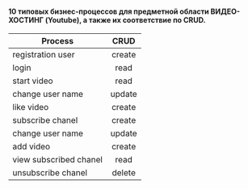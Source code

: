 #### 10 типовых бизнес-процессов для предметной области ВИДЕО-ХОСТИНГ (Youtube), а также их соответствие по CRUD.

| Process                |  CRUD  | 
|------------------------|:------:|
| registration user      | create |
| login                  |  read  |
| start video            |  read  |
| change user name       | update |
| like video             | create |
| subscribe chanel       | create |
| change user name       | update |
| add video              | create |
| view subscribed chanel |  read  |
| unsubscribe chanel     | delete |